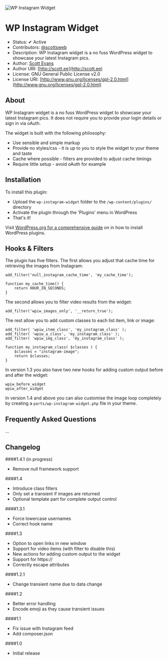 ![WP Instagram Widget](http://cloud.scott.ee/images/wp-instagram-widget.png)

# WP Instagram Widget

* Status: ✔ Active
* Contributors: [@scottsweb](http://twitter.com/scottsweb)
* Description: WP Instagram widget is a no fuss WordPress widget to showcase your latest Instagram pics.
* Author: [Scott Evans](http://scott.ee)
* Author URI: [http://scott.ee](http://scott.ee)
* License: GNU General Public License v2.0
* License URI: [http://www.gnu.org/licenses/gpl-2.0.html](http://www.gnu.org/licenses/gpl-2.0.html)

## About

WP Instagram widget is a no fuss WordPress widget to showcase your latest Instagram pics. It does not require you to provide your login details or sign in via oAuth.

The widget is built with the following philosophy:

* Use sensible and simple markup
* Provide no styles/css - it is up to you to style the widget to your theme and taste
* Cache where possible - filters are provided to adjust cache timings
* Require little setup - avoid oAuth for example

## Installation

To install this plugin:

* Upload the `wp-instagram-widget` folder to the `/wp-content/plugins/` directory
* Activate the plugin through the 'Plugins' menu in WordPress
* That's it!

Visit [WordPress.org for a comprehensive guide](http://codex.wordpress.org/Managing_Plugins#Manual_Plugin_Installation) on in how to install WordPress plugins.

## Hooks & Filters

The plugin has five filters. The first allows you adjust that cache time for retrieving the images from Instagram:

```
add_filter('null_instagram_cache_time', 'my_cache_time');

function my_cache_time() {
	return HOUR_IN_SECONDS;
}
```

The second allows you to filter video results from the widget:

```
add_filter('wpiw_images_only', '__return_true');
```

The rest allow you to add custom classes to each list item, link or image:

```
add_filter( 'wpiw_item_class', 'my_instagram_class' );
add_filter( 'wpiw_a_class', 'my_instagram_class' );
add_filter( 'wpiw_img_class', 'my_instagram_class' );

function my_instagram_class( $classes ) {
	$classes = "instagram-image";
	return $classes;
}
```

In version 1.3 you also have two new hooks for adding custom output before and after the widget:

```
wpiw_before_widget
wpiw_after_widget
```

In version 1.4 and above you can also customise the image loop completely by creating a `parts/wp-instagram-widget.php` file in your theme.

## Frequently Asked Questions

...

## Changelog

####1.4.1 (in progress)
* Remove null framework support

####1.4
* Introduce class filters
* Only set a transient if images are returned
* Optional template part for complete output control

####1.3.1
* Force lowercase usernames
* Correct hook name

####1.3
* Option to open links in new window
* Support for video items (with filter to disable this)
* New actions for adding custom output to the widget
* Support for https://
* Correctly escape attributes

####1.2.1
* Change transient name due to data change

####1.2
* Better error handling
* Encode emoji as they cause transient issues

####1.1
* Fix issue with Instagram feed
* Add composer.json

####1.0
* Initial release


